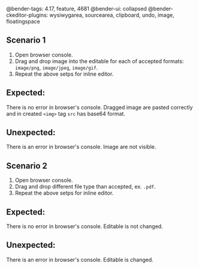 @bender-tags: 4.17, feature, 4681
@bender-ui: collapsed
@bender-ckeditor-plugins: wysiwygarea, sourcearea, clipboard, undo, image, floatingspace

## Scenario 1

1. Open browser console.
1. Drag and drop image into the editable for each of accepted formats: `image/png`, `image/jpeg`, `image/gif`.
1. Repeat the above setps for inline editor.

## Expected:
There is no error in browser's console. Dragged image are pasted correctly and in created `<img>` tag `src` has base64 format. 
## Unexpected:
There is an error in browser's console. Image are not visible. 

## Scenario 2

1. Open browser console.
1. Drag and drop different file type than accepted, ex. `.pdf`.
1. Repeat the above setps for inline editor.

## Expected:
There is no error in browser's console. Editable is not changed. 
## Unexpected:
There is an error in browser's console. Editable is changed. 